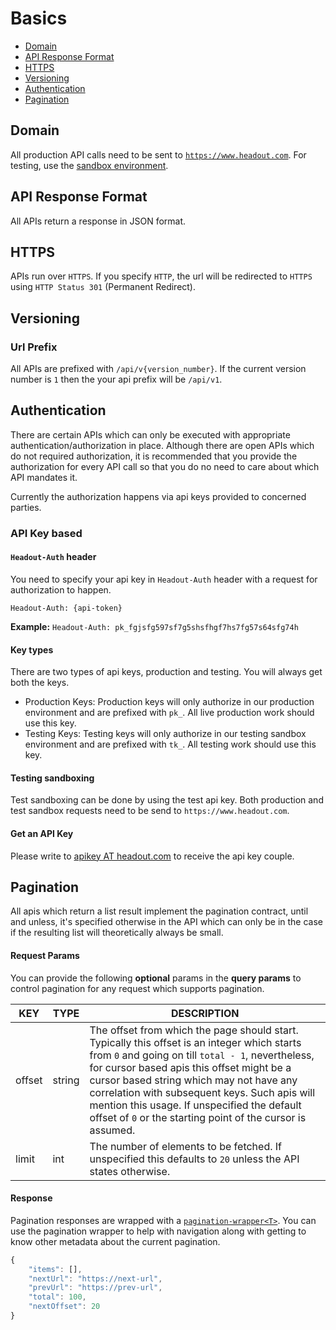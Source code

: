 # Basics

* [Domain](#domain)
* [API Response Format](#api-response-format)
* [HTTPS](#https)
* [Versioning](#versioning)
* [Authentication](#authentication)
* [Pagination](#pagination)

## Domain

All production API calls need to be sent to <a href="https://www.headout.com">`https://www.headout.com`</a>. For testing, use the [sandbox environment](#testing-sandbox).

## API Response Format

All APIs return a response in JSON format.

## HTTPS

APIs run over `HTTPS`. If you specify `HTTP`, the url will be redirected to `HTTPS` using `HTTP Status 301` (Permanent Redirect).

## Versioning

### Url Prefix

All APIs are prefixed with `/api/v{version_number}`. If the current version number is `1` then the your api prefix will be `/api/v1`.

## Authentication

There are certain APIs which can only be executed with appropriate authentication/authorization in place. Although there are open APIs which do not required authorization, it is recommended that you provide the authorization for every API call so that you do no need to care about which API mandates it.

Currently the authorization happens via api keys provided to concerned parties.

### API Key based

#### `Headout-Auth` header

You need to specify your api key in `Headout-Auth` header with a request for authorization to happen.

`Headout-Auth: {api-token}`

**Example:** `Headout-Auth: pk_fgjsfg597sf7g5shsfhgf7hs7fg57s64sfg74h`

#### Key types

There are two types of api keys, production and testing. You will always get both the keys.

* Production Keys: Production keys will only authorize in our production environment and are prefixed with `pk_`. All live production work should use this key.
* Testing Keys: Testing keys will only authorize in our testing sandbox environment and are prefixed with `tk_`. All testing work should use this key.

#### Testing sandboxing

Test sandboxing can be done by using the test api key. Both production and test sandbox requests need to be send to `https://www.headout.com`.

#### Get an API Key

Please write to <a href="mailto:apikey@headout.com">apikey AT headout.com</a> to receive the api key couple.

## Pagination

All apis which return a list result implement the pagination contract, until and unless, it's specified otherwise in the API which can only be in the case if the resulting list will theoretically always be small.

#### <a name="Pagination--Request-Params"></a>Request Params

You can provide the following **optional** params in the **query params** to control pagination for any request which supports pagination.

KEY | TYPE | DESCRIPTION
--- | --- | ---
offset | string | The offset from which the page should start. Typically this offset is an integer which starts from `0` and going on till `total - 1`, nevertheless, for cursor based apis this offset might be a cursor based string which may not have any correlation with subsequent keys. Such apis will mention this usage. If unspecified the default offset of `0` or the starting point of the cursor is assumed.
limit | int | The number of elements to be fetched. If unspecified this defaults to `20` unless the API states otherwise.

#### Response

Pagination responses are wrapped with a [`pagination-wrapper<T>`](/object-models/common-models.md#pagination-wrapper). You can use the pagination wrapper to help with navigation along with getting to know other metadata about the current pagination.

```javascript
{
	"items": [],
	"nextUrl": "https://next-url",
	"prevUrl": "https://prev-url",
	"total": 100,
	"nextOffset": 20
}
```
